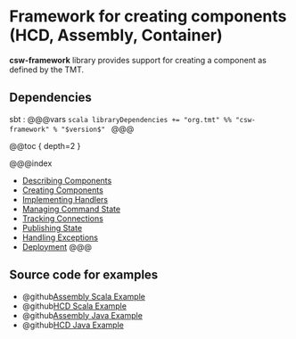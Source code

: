 # Framework for creating components (HCD, Assembly, Container)

**csw-framework** library provides support for creating a component as defined by the TMT. 

## Dependencies

sbt
:   @@@vars
    ```scala
    libraryDependencies += "org.tmt" %% "csw-framework" % "$version$"
    ```
    @@@
    
@@toc { depth=2 } 
    
@@@index
* [Describing Components](../framework/describing-components.md)
* [Creating Components](../framework/creating-components.md)
* [Implementing Handlers](../framework/handling-lifecycle.md)
* [Managing Command State](../framework/managing-command-state.md)
* [Tracking Connections](../framework/tracking-connections.md)
* [Publishing State](../framework/publishing-state.md)
* [Handling Exceptions](../framework/handling-exceptions.md)
* [Deployment](../framework/deploying-components.md)
@@@

## Source code for examples

* @github[Assembly Scala Example](/examples/src/main/scala/csw/framework/components/assembly/AssemblyComponentHandlers.scala)
* @github[HCD Scala Example](/examples/src/main/scala/csw/framework/components/hcd/HcdComponentHandlers.scala)
* @github[Assembly Java Example](/examples/src/main/java/csw/framework/components/assembly/JAssemblyComponentHandlers.java)
* @github[HCD Java Example](/examples/src/main/java/csw/framework/components/hcd/JHcdComponentHandlers.java)
    



